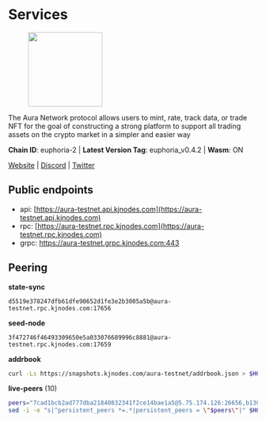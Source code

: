 # Services

<figure><img src="https://raw.githubusercontent.com/kj89/testnet_manuals/main/pingpub/logos/aura.png" width="150" alt=""><figcaption></figcaption></figure>

The Aura Network protocol allows users to mint, rate, track data,  or trade NFT for the goal of constructing a strong platform to  support all trading assets on the crypto market in a simpler and easier way

**Chain ID**: euphoria-2 | **Latest Version Tag**: euphoria_v0.4.2 | **Wasm**: ON

[Website](https://aura.network) | [Discord](https://discord.gg/hpvF5QcWRf) | [Twitter](https://twitter.com/AuraNetworkHQ)


## Public endpoints

* api: [https://aura-testnet.api.kjnodes.com](https://aura-testnet.api.kjnodes.com)
* rpc: [https://aura-testnet.rpc.kjnodes.com](https://aura-testnet.rpc.kjnodes.com)
* grpc: https://aura-testnet.grpc.kjnodes.com:443

## Peering

**state-sync**

```text
d5519e378247dfb61dfe90652d1fe3e2b3005a5b@aura-testnet.rpc.kjnodes.com:17656
```

**seed-node**

```text
3f472746f46493309650e5a033076689996c8881@aura-testnet.rpc.kjnodes.com:17659
```

**addrbook**
```bash
curl -Ls https://snapshots.kjnodes.com/aura-testnet/addrbook.json > $HOME/.aura/config/addrbook.json
```

**live-peers** (10)
```bash
peers="7cad1bcb2ad777dba21840832341f2ce14bae1a5@5.75.174.126:26656,b130852645cc3d7925cfccd14d97425a2260e7ec@65.109.82.106:19656,003686d978739de9988cbfcc6e120c2db41f87b5@65.109.30.12:46656,b91ee5c72905bc49beed2720bb882c923c68fbc9@65.108.142.47:21656,5b2758dfcbcbc19b9a0ee04c09008b67c98cd7d9@162.244.35.40:24656,7812205773ac30f3d47200ac2391c79896c60135@54.254.220.113:26656,d5519e378247dfb61dfe90652d1fe3e2b3005a5b@65.109.68.190:17656,f4047b504d4d5faa47a9044ab48bd29837051d79@5.161.141.144:26656,b2394ad608075aa405cdf4ab55e36376d93f7b1d@65.108.206.118:56656,2e1407476ad3566eb11ac92ad1df4782c7ba83dd@18.143.61.108:26656"
sed -i -e "s|^persistent_peers *=.*|persistent_peers = \"$peers\"|" $HOME/.aura/config/config.toml
```
